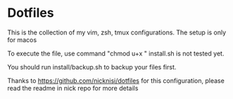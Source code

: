# Dotfiles

This is the collection of my vim, zsh, tmux configurations.
The setup is only for macos

To execute the file, use command "chmod u+x <filename>" 
install.sh is not tested yet.

You should run install/backup.sh to backup your files first.

Thanks to https://github.com/nicknisi/dotfiles for this configuration, please read the readme in nick repo for more details
